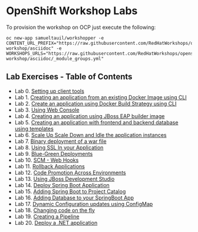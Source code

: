 # OpenShift Workshop Labs
To provision the workshop on OCP just execute the following:

```
oc new-app samueltauil/workshopper -e CONTENT_URL_PREFIX="https://raw.githubusercontent.com/RedHatWorkshops/openshiftv3-workshop/asciidoc" -e WORKSHOPS_URLS="https://raw.githubusercontent.com/RedHatWorkshops/openshiftv3-workshop/asciidoc/_module_groups.yml"
```

## Lab Exercises - Table of Contents
* Lab 0. [Setting up client tools](0-setting-up-client-tools.adoc)
* Lab 1. [Creating an application from an existing Docker Image using CLI](1-create-app-from-docker-image.adoc)
* Lab 2. [Create an application using Docker Build Strategy using CLI](2-create-app-using-docker-build.adoc)
* Lab 3. [Using Web Console](3-using-web-console.adoc)
* Lab 4. [Creating an application using JBoss EAP builder image](4-create-app-using-jboss-builder-image.adoc)
* Lab 5. [Creating an application with frontend and backend database using templates](5-using-templates.adoc)
* Lab 6. [Scale Up Scale Down and Idle the application instances](6-scaling-app-instances.adoc)
* Lab 7. [Binary deployment of a war file](7-binary-deployment-war-file.adoc)
* Lab 8. [Using SSL In your Application](8-using-ssl-app.adoc)
* Lab 9. [Blue-Green Deployments](9-bluegreen-deployments.adoc)
* Lab 10. [SCM - Web Hooks](10-webhooks.adoc)
* Lab 11. [Rollback Applications](11-rollback-applications.adoc)
* Lab 12. [Code Promotion Across Environments](12-code-promotion-across-envs.adoc)
* Lab 13. [Using JBoss Development Studio](13-using-jbds.adoc)
* Lab 14. [Deploy Spring Boot Application](14-deploy-springboot-app.adoc)
* Lab 15. [Adding Spring Boot to Project Catalog](15-adding-springboot-sti-to-catalog.adoc)
* Lab 16. [Adding Database to your SpringBoot App](16-adding-database-to-springboot-app.adoc)
* Lab 17. [Dynamic Configuration updates using ConfigMap](17-dynamic-config-updates-using-configmaps.adoc)
* Lab 18. [Changing code on the fly](18-changing-code-onthefly.adoc)
* Lab 19. [Creating a Pipeline](19-creating-a-pipeline.adoc)
* Lab 20. [Deploy a .NET application](20-deploy-dotnet-app.adoc)

<!--
########################################
Lab 21 is under test to be added soon.
* Lab 21. [Deploy a .NET application with MySQL using templates](21-dotnet-and-mysql-using-template.adoc)
########################################
-->
